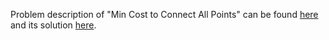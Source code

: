 Problem description of "Min Cost to Connect All Points" can be found [here](https://leetcode.com/problems/min-cost-to-connect-all-points/) and its solution [here](https://github.com/aurimas13/Solutions-To-Problems/blob/main/LeetCode/Java%20Solutions/Min%20Cost%20to%20Connect%20All%20Points/cost.java).